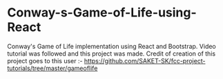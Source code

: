 # Conway-s-Game-of-Life-using-React
Conway's Game of Life implementation using React and Bootstrap.
Video tutorial was followed and this project was made.
Credit of creation of this project goes to this user :- https://github.com/SAKET-SK/fcc-project-tutorials/tree/master/gameoflife

